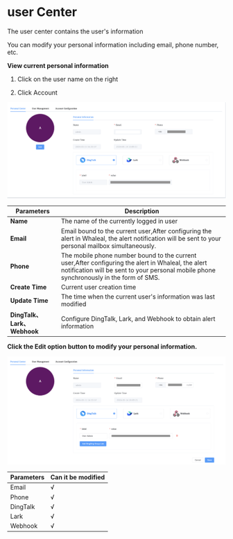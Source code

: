 # user Center

The user center contains the user's information

You can modify your personal information including email, phone number, etc.



**View current personal information**

1. Click on the user name on the right

2. Click Account

![Account1](../../images/whalealPlatFormImages/12-Account/Account1.png)

| Parameters                  | Description                                                  |
| --------------------------- | ------------------------------------------------------------ |
| **Name**                    | The name of the currently logged in user                     |
| **Email**                   | Email bound to the current user,After configuring the alert in Whaleal, the alert notification will be sent to your personal mailbox simultaneously. |
| **Phone**                   | The mobile phone number bound to the current user,After configuring the alert in Whaleal, the alert notification will be sent to your personal mobile phone synchronously in the form of SMS. |
| **Create Time**             | Current user creation time                                   |
| **Update Time**             | The time when the current user's information was last modified |
| **DingTalk、Lark、Webhook** | Configure DingTalk, Lark, and Webhook to obtain alert information |



**Click the Edit option button to modify your personal information.**

![Account2](../../images/whalealPlatFormImages/12-Account/account2.png)

| Parameters | Can it be modified |
| ---------- | ------------------ |
| Email      | √                  |
| Phone      | √                  |
| DingTalk   | √                  |
| Lark       | √                  |
| Webhook    | √                  |

